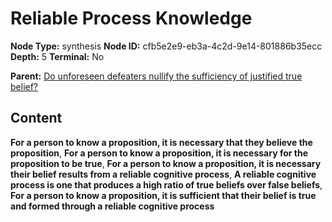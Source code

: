 # Reliable Process Knowledge

**Node Type:** synthesis
**Node ID:** cfb5e2e9-eb3a-4c2d-9e14-801886b35ecc
**Depth:** 5
**Terminal:** No

**Parent:** [Do unforeseen defeaters nullify the sufficiency of justified true belief?](do-unforeseen-defeaters-nullify-the-sufficiency-of-justified-true-belief-antithesis-a24247c1-c5c4-46ba-9d12-ad5e8333a4af.md)

## Content

**For a person to know a proposition, it is necessary that they believe the proposition**, **For a person to know a proposition, it is necessary for the proposition to be true**, **For a person to know a proposition, it is necessary their belief results from a reliable cognitive process**, **A reliable cognitive process is one that produces a high ratio of true beliefs over false beliefs**, **For a person to know a proposition, it is sufficient that their belief is true and formed through a reliable cognitive process**
